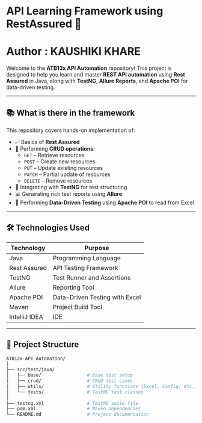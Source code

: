 # API Learning Framework using RestAssured 🚀
# Author :  KAUSHIKI KHARE
Welcome to the **ATB13x API Automation** repository!
This project is designed to help you learn and master **REST API automation** using **Rest Assured** in Java, along with **TestNG**, **Allure Reports**, and **Apache POI** for data-driven testing.

---

## 📚 What is there in the framework
This repository covers hands-on implementation of:

- ✅ Basics of **Rest Assured**
- 📡 Performing **CRUD operations**:
    - `GET`  – Retrieve resources
    - `POST`  – Create new resources
    - `PUT`  – Update existing resources
    - `PATCH`  – Partial update of resources
    - `DELETE`  – Remove resources
- 🧪 Integrating with **TestNG** for test structuring
- 📊 Generating rich test reports using **Allure**
- 📂 Performing **Data-Driven Testing** using **Apache POI** to read from Excel
---

## 🛠️ Technologies Used
| Technology | Purpose |
| ----- | ----- |
| Java | Programming Language |
| Rest Assured | API Testing Framework |
| TestNG | Test Runner and Assertions |
| Allure | Reporting Tool |
| Apache POI | Data-Driven Testing with Excel |
| Maven | Project Build Tool |
| IntelliJ IDEA | IDE |
---

## 📁 Project Structure
```bash
ATB12x-API-Automation/
│
├── src/test/java/
│   ├── base/                 # Base test setup
│   ├── crud/                 # CRUD test cases
│   ├── utils/                # Utility functions (Excel, Config, etc.)
│   └── tests/                # TestNG test classes
│
├── testng.xml                # TestNG suite file
├── pom.xml                   # Maven dependencies
└── README.md                 # Project documentation
```
